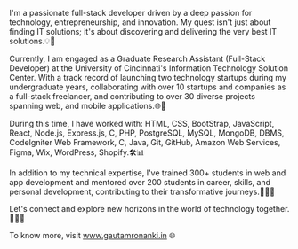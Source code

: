 I'm a passionate full-stack developer driven by a deep passion for technology, entrepreneurship, and innovation. My quest isn't just about finding IT solutions; it's about discovering and delivering the very best IT solutions.💡🚀

Currently, I am engaged as a Graduate Research Assistant (Full-Stack Developer) at the University of Cincinnati's Information Technology Solution Center. With a track record of launching two technology startups during my undergraduate years, collaborating with over 10 startups and companies as a full-stack freelancer, and contributing to over 30 diverse projects spanning web, and mobile applications.🌐📱

During this time, I have worked with:
HTML, CSS, BootStrap, JavaScript, React, Node.js, Express.js, C, PHP, PostgreSQL, MySQL, MongoDB, DBMS, CodeIgniter Web Framework, C, Java, Git, GitHub, Amazon Web Services, Figma, Wix, WordPress, Shopify.🛠️📊

In addition to my technical expertise, I've trained 300+ students in web and app development and mentored over 200 students in career, skills, and personal development, contributing to their transformative journeys.👨‍🏫🌟

Let's connect and explore new horizons in the world of technology together. 👨‍💻🚀

To know more, visit www.gautamronanki.in 🌐
